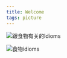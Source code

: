 ```yaml
---
title: Welcome
tags: picture
---
```



![跟食物有关的Idioms](https://myenglishtutors.org/wp-content/uploads/2019/02/Idioms-About-Human-Body.jpg)

![食物idioms](https://myenglishtutors.org/wp-content/uploads/2019/01/Food-idioms.jpg)
